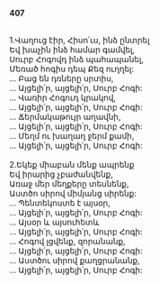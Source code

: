 **407**

\
1.Վաղուց էիր, Հիսո՛ւս, ինձ ընտրել\
Եվ խաչին ինձ համար գամվել,\
Սուրբ Հոգովդ ինձ պահապանել,\
Մեռած հոգիս դեպ Քեզ ուղղել:\
 ... Բաց են դռները սրտիս,\
 ... Այցելի՛ր, այցելի՛ր, Սուրբ Հոգի:\
 ... Վառիր Հոգուդ կրակով,\
 ... Այցելի՛ր, այցելի՛ր, Սուրբ Հոգի:\
 ... Ճերմակաթույր աղավնի,\
 ... Այցելի՛ր, այցելի՛ր, Սուրբ Հոգի:\
 ... Մեղմ ու խաղաղ ջերմ քամի,\
 ... Այցելի՛ր, այցելի՛ր, Սուրբ Հոգի:\
\
2.Եկեք միաբան մենք ապրենք\
Եվ իրարից չբաժանվենք,\
Առաջ մեր մեղքերը տեսնենք,\
Աստծո սիրով միմյանց սիրենք:\
 ... Պենտեկոստե է այսօր,\
 ... Այցելի՛ր, այցելի՛ր, Սուրբ Հոգի:\
 ... Այսօր և այսուհետև\
 ... Այցելի՛ր, այցելի՛ր, Սուրբ Հոգի:\
 ... Հոգով լցվենք, զորանանք,\
 ... Այցելի՛ր, այցելի՛ր, Սուրբ Հոգի:\
 ... Աստծու սիրով քաղցրանանք,\
 ... Այցելի՛ր, այցելի՛ր, Սուրբ Հոգի:
